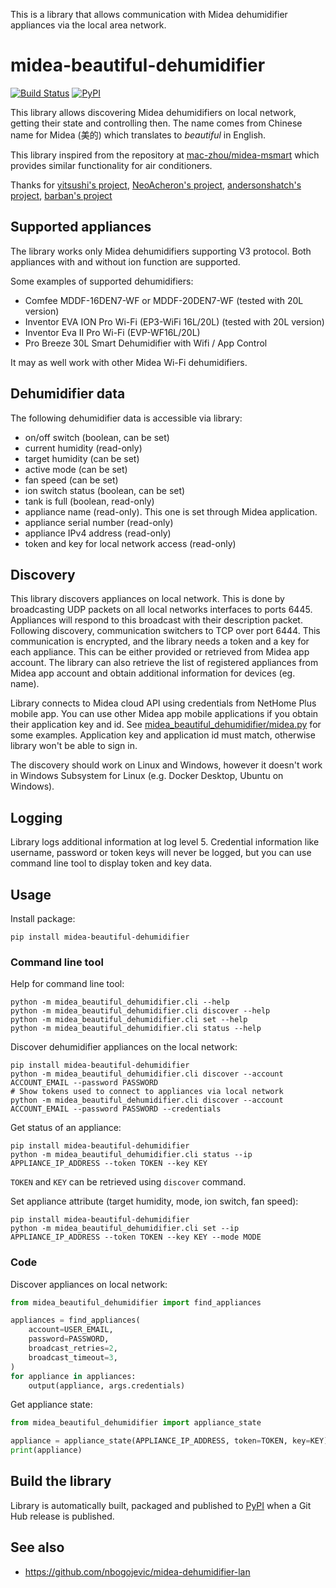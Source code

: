 This is a library that allows communication with Midea dehumidifier appliances via the local area network.

# midea-beautiful-dehumidifier
[![Build Status](https://github.com/nbogojevic/midea-beautiful-dehumidifier/actions/workflows/python-publish.yml/badge.svg)](https://github.com/nbogojevic/midea-beautiful-dehumidifier/actions/workflows/python-publish.yml)
[![PyPI](https://img.shields.io/pypi/v/midea_beautiful_dehumidifier.svg?maxAge=3600)](https://pypi.org/project/midea_beautiful_dehumidifier/)

This library allows discovering Midea dehumidifiers on local network, getting their state and controlling then. The name comes from Chinese name for Midea (美的) which translates to _beautiful_ in English. 

This library inspired from the repository at [mac-zhou/midea-msmart](https://github.com/mac-zhou/midea-msmart) which provides similar functionality for air conditioners.


Thanks for [yitsushi's project](https://github.com/yitsushi/midea-air-condition), [NeoAcheron's project](https://github.com/NeoAcheron/midea-ac-py), [andersonshatch's project](https://github.com/andersonshatch/midea-ac-py), [barban's project](https://github.com/barban-dev/midea_inventor_dehumidifier)


## Supported appliances

The library works only Midea dehumidifiers supporting V3 protocol. Both appliances with and without ion function are supported.

Some examples of supported dehumidifiers:

* Comfee MDDF-16DEN7-WF or MDDF-20DEN7-WF (tested with 20L version)
* Inventor EVA ΙΟΝ Pro Wi-Fi (EP3-WiFi 16L/20L) (tested with 20L version)
* Inventor Eva II Pro Wi-Fi (EVP-WF16L/20L)
* Pro Breeze 30L Smart Dehumidifier with Wifi / App Control

It may as well work with other Midea Wi-Fi dehumidifiers.

## Dehumidifier data

The following dehumidifier data is accessible via library: 

* on/off switch (boolean, can be set)
* current humidity (read-only)
* target humidity (can be set)
* active mode (can be set)
* fan speed (can be set)
* ion switch status (boolean, can be set)
* tank is full (boolean, read-only)
* appliance name (read-only). This one is set through Midea application.
* appliance serial number (read-only) 
* appliance IPv4 address (read-only)
* token and key for local network access (read-only)


## Discovery

This library discovers appliances on local network. This is done by broadcasting UDP packets on all local networks interfaces to ports 6445. Appliances will respond to this broadcast with their description packet. Following discovery, communication switchers to TCP over port 6444. This communication is encrypted, and the library needs a token and a key for each appliance. This can be either provided or retrieved from Midea app account. The library can also retrieve the list of registered appliances from Midea app account and obtain additional information for devices (eg. name). 

Library connects to Midea cloud API using credentials from NetHome Plus mobile app. You can use other Midea app mobile applications if you obtain their application key and id. See [midea_beautiful_dehumidifier/midea.py](midea_beautiful_dehumidifier/midea.py) for some examples. Application key and application id must match, otherwise library won't be able to sign in.

The discovery should work on Linux and Windows, however it doesn't work in Windows Subsystem for Linux (e.g. Docker Desktop, Ubuntu on Windows).


## Logging

Library logs additional information at log level 5. Credential information like username, password or token keys will never be logged, but you can use command line tool to display token and key data. 


## Usage

Install package:

```shell
pip install midea-beautiful-dehumidifier
```

### Command line tool

Help for command line tool:

```shell
python -m midea_beautiful_dehumidifier.cli --help
python -m midea_beautiful_dehumidifier.cli discover --help
python -m midea_beautiful_dehumidifier.cli set --help
python -m midea_beautiful_dehumidifier.cli status --help
```

Discover dehumidifier appliances on the local network:

```shell
pip install midea-beautiful-dehumidifier
python -m midea_beautiful_dehumidifier.cli discover --account ACCOUNT_EMAIL --password PASSWORD
# Show tokens used to connect to appliances via local network
python -m midea_beautiful_dehumidifier.cli discover --account ACCOUNT_EMAIL --password PASSWORD --credentials
```

Get status of an appliance:

```shell
pip install midea-beautiful-dehumidifier
python -m midea_beautiful_dehumidifier.cli status --ip APPLIANCE_IP_ADDRESS --token TOKEN --key KEY
```

`TOKEN` and `KEY` can be retrieved using `discover` command.

Set appliance attribute (target humidity, mode, ion switch, fan speed):

```shell
pip install midea-beautiful-dehumidifier
python -m midea_beautiful_dehumidifier.cli set --ip APPLIANCE_IP_ADDRESS --token TOKEN --key KEY --mode MODE
```

### Code

Discover appliances on local network:

```python
from midea_beautiful_dehumidifier import find_appliances

appliances = find_appliances(
    account=USER_EMAIL,
    password=PASSWORD,
    broadcast_retries=2,
    broadcast_timeout=3,
)
for appliance in appliances:
    output(appliance, args.credentials)
```

Get appliance state:

```python
from midea_beautiful_dehumidifier import appliance_state

appliance = appliance_state(APPLIANCE_IP_ADDRESS, token=TOKEN, key=KEY)
print(appliance)
```

## Build the library

Library is automatically built, packaged and published to [PyPI](https://pypi.org/project/midea-beautiful-dehumidifier/) when a Git Hub release is published.

## See also

* https://github.com/nbogojevic/midea-dehumidifier-lan